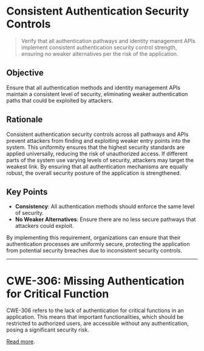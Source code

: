 # Consistent Authentication Security Controls

> Verify that all authentication pathways and identity management APIs implement consistent authentication security control strength, ensuring no weaker alternatives per the risk of the application.

## Objective
Ensure that all authentication methods and identity management APIs maintain a consistent level of security, eliminating weaker authentication paths that could be exploited by attackers.

## Rationale
Consistent authentication security controls across all pathways and APIs prevent attackers from finding and exploiting weaker entry points into the system. This uniformity ensures that the highest security standards are applied universally, reducing the risk of unauthorized access. If different parts of the system use varying levels of security, attackers may target the weakest link. By ensuring that all authentication mechanisms are equally robust, the overall security posture of the application is strengthened.

## Key Points
- **Consistency**: All authentication methods should enforce the same level of security.
- **No Weaker Alternatives**: Ensure there are no less secure pathways that attackers could exploit.

By implementing this requirement, organizations can ensure that their authentication processes are uniformly secure, protecting the application from potential security breaches due to inconsistent security controls.

---

# CWE-306: Missing Authentication for Critical Function
CWE-306 refers to the lack of authentication for critical functions in an application. This means that important functionalities, which should be restricted to authorized users, are accessible without any authentication, posing a significant security risk.

[Read more](https://cwe.mitre.org/data/definitions/306.html).
